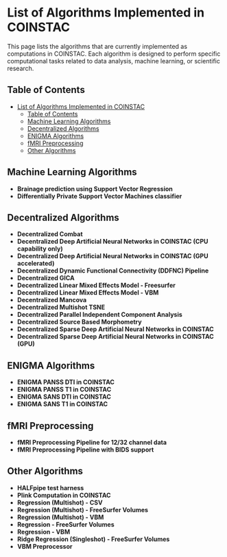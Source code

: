 # List of Algorithms Implemented in COINSTAC

This page lists the algorithms that are currently implemented as computations in COINSTAC. Each algorithm is designed to perform specific computational tasks related to data analysis, machine learning, or scientific research.

## Table of Contents

- [List of Algorithms Implemented in COINSTAC](#list-of-algorithms-implemented-in-coinstac)
  - [Table of Contents](#table-of-contents)
  - [Machine Learning Algorithms](#machine-learning-algorithms)
  - [Decentralized Algorithms](#decentralized-algorithms)
  - [ENIGMA Algorithms](#enigma-algorithms)
  - [fMRI Preprocessing](#fmri-preprocessing)
  - [Other Algorithms](#other-algorithms)

## Machine Learning Algorithms

- **Brainage prediction using Support Vector Regression**
- **Differentially Private Support Vector Machines classifier**

## Decentralized Algorithms

- **Decentralized Combat**
- **Decentralized Deep Artificial Neural Networks in COINSTAC (CPU capability only)**
- **Decentralized Deep Artificial Neural Networks in COINSTAC (GPU accelerated)**
- **Decentralized Dynamic Functional Connectivity (DDFNC) Pipeline**
- **Decentralized GICA**
- **Decentralized Linear Mixed Effects Model - Freesurfer**
- **Decentralized Linear Mixed Effects Model - VBM**
- **Decentralized Mancova**
- **Decentralized Multishot TSNE**
- **Decentralized Parallel Independent Component Analysis**
- **Decentralized Source Based Morphometry**
- **Decentralized Sparse Deep Artificial Neural Networks in COINSTAC**
- **Decentralized Sparse Deep Artificial Neural Networks in COINSTAC (GPU)**

## ENIGMA Algorithms

- **ENIGMA PANSS DTI in COINSTAC**
- **ENIGMA PANSS T1 in COINSTAC**
- **ENIGMA SANS DTI in COINSTAC**
- **ENIGMA SANS T1 in COINSTAC**

## fMRI Preprocessing

- **fMRI Preprocessing Pipeline for 12/32 channel data**
- **fMRI Preprocessing Pipeline with BIDS support**

## Other Algorithms

- **HALFpipe test harness**
- **Plink Computation in COINSTAC**
- **Regression (Multishot) - CSV**
- **Regression (Multishot) - FreeSurfer Volumes**
- **Regression (Multishot) - VBM**
- **Regression - FreeSurfer Volumes**
- **Regression - VBM**
- **Ridge Regression (Singleshot) - FreeSurfer Volumes**
- **VBM Preprocessor**
